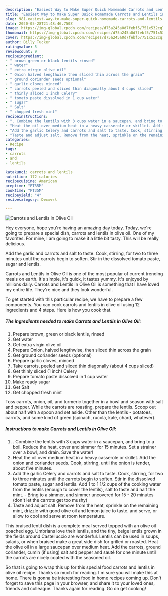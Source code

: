 ```yaml
---
description: "Easiest Way to Make Super Quick Homemade Carrots and Lentils in Olive Oil"
title: "Easiest Way to Make Super Quick Homemade Carrots and Lentils in Olive Oil"
slug: 981-easiest-way-to-make-super-quick-homemade-carrots-and-lentils-in-olive-oil
date: 2020-05-28T21:48:46.750Z
image: https://img-global.cpcdn.com/recipes/d75a245a0d7febf5/751x532cq70/carrots-and-lentils-in-olive-oil-recipe-main-photo.jpg
thumbnail: https://img-global.cpcdn.com/recipes/d75a245a0d7febf5/751x532cq70/carrots-and-lentils-in-olive-oil-recipe-main-photo.jpg
cover: https://img-global.cpcdn.com/recipes/d75a245a0d7febf5/751x532cq70/carrots-and-lentils-in-olive-oil-recipe-main-photo.jpg
author: Billy Tucker
ratingvalue: 5
reviewcount: 9
recipeingredient:
- " brown green or black lentils rinsed"
- " water"
- " extra virgin olive oil"
- " Onion halved lengthwise then sliced thin across the grain"
- " ground coriander seeds optional"
- " garlic cloves minced"
- " carrots peeled and sliced thin diagonally about 4 cups sliced"
- " thinly sliced 1 inch Celery"
- " tomato paste dissolved in 1 cup water"
- " sugar"
- " Salt"
- " chopped fresh mint"
recipeinstructions:
- ". Combine the lentils with 3 cups water in a saucepan, and bring to a boil. Reduce the heat, cover and simmer for 15 minutes. Set a strainer over a bowl, and drain. Save the water!"
- "Heat the oil over medium heat in a heavy casserole or skillet. Add the onion and coriander seeds. Cook, stirring, until the onion is tender, about five minutes."
- "Add the garlic Celery and carrots and salt to taste. Cook, stirring, for two to three minutes until the carrots begin to soften. Stir in the dissolved tomato paste, sugar and lentils. Add 1 to 1 1/2 cups of the cooking water from the lentils (enough to cover the lentils), salt to taste and half the mint. Bring to a simmer, and simmer uncovered for 15 - 20 minutes (don&#39;t let the carrots get too mushy)"
- "Taste and adjust salt. Remove from the heat, sprinkle on the remaining mint, drizzle with good olive oil and lemon juice to taste. and serve, or allow to cool and serve at room temperature."
categories:
- Recipe
tags:
- carrots
- and
- lentils

katakunci: carrots and lentils 
nutrition: 172 calories
recipecuisine: American
preptime: "PT35M"
cooktime: "PT35M"
recipeyield: "4"
recipecategory: Dessert

---
```



![Carrots and Lentils in Olive Oil](https://img-global.cpcdn.com/recipes/d75a245a0d7febf5/751x532cq70/carrots-and-lentils-in-olive-oil-recipe-main-photo.jpg)

Hey everyone, hope you're having an amazing day today. Today, we're going to prepare a special dish, carrots and lentils in olive oil. One of my favorites. For mine, I am going to make it a little bit tasty. This will be really delicious.

Add the garlic and carrots and salt to taste. Cook, stirring, for two to three minutes until the carrots begin to soften. Stir in the dissolved tomato paste, sugar and lentils.

Carrots and Lentils in Olive Oil is one of the most popular of current trending meals on earth. It's simple, it's quick, it tastes yummy. It's enjoyed by millions daily. Carrots and Lentils in Olive Oil is something that I have loved my entire life. They're nice and they look wonderful.


To get started with this particular recipe, we have to prepare a few components. You can cook carrots and lentils in olive oil using 12 ingredients and 4 steps. Here is how you cook that.

<!--inarticleads1-->

##### The ingredients needed to make Carrots and Lentils in Olive Oil:

1. Prepare  brown, green or black lentils, rinsed
1. Get  water
1. Get  extra virgin olive oil
1. Prepare  Onion, halved lengthwise, then sliced thin across the grain
1. Get  ground coriander seeds (optional)
1. Prepare  garlic cloves, minced
1. Take  carrots, peeled and sliced thin diagonally (about 4 cups sliced)
1. Get  thinly sliced (1 inch) Celery
1. Prepare  tomato paste dissolved in 1 cup water
1. Make ready  sugar
1. Get  Salt
1. Get  chopped fresh mint


Toss carrots, onion, oil, and turmeric together in a bowl and season with salt and pepper. While the carrots are roasting, prepare the lentils. Scoop out about half with a spoon and set aside. Other than the lentils - potatoes, carrots, and some kind of green (spinach, rucola, kale, chard, whatever). 

<!--inarticleads2-->

##### Instructions to make Carrots and Lentils in Olive Oil:

1. . Combine the lentils with 3 cups water in a saucepan, and bring to a boil. Reduce the heat, cover and simmer for 15 minutes. Set a strainer over a bowl, and drain. Save the water!
1. Heat the oil over medium heat in a heavy casserole or skillet. Add the onion and coriander seeds. Cook, stirring, until the onion is tender, about five minutes.
1. Add the garlic Celery and carrots and salt to taste. Cook, stirring, for two to three minutes until the carrots begin to soften. Stir in the dissolved tomato paste, sugar and lentils. Add 1 to 1 1/2 cups of the cooking water from the lentils (enough to cover the lentils), salt to taste and half the mint. - Bring to a simmer, and simmer uncovered for 15 - 20 minutes (don&#39;t let the carrots get too mushy)
1. Taste and adjust salt. Remove from the heat, sprinkle on the remaining mint, drizzle with good olive oil and lemon juice to taste. and serve, or allow to cool and serve at room temperature.


This braised lentil dish is a complete meal served topped with an olive oil poached egg. Umbrians love their lentils, and the tiny, beige lentils grown in the fields around Castelluccio are wonderful. Lentils can be used in soups, salads, or when braised make a great side dish for grilled or roasted. Heat the olive oil in a large saucepan over medium heat. Add the carrots, ground coriander, cumin (if using) salt and pepper and sauté for one minute until the carrots are nicely coated with the seasoned oil. 

So that is going to wrap this up for this special food carrots and lentils in olive oil recipe. Thanks so much for reading. I'm sure you will make this at home. There is gonna be interesting food in home recipes coming up. Don't forget to save this page in your browser, and share it to your loved ones, friends and colleague. Thanks again for reading. Go on get cooking!
